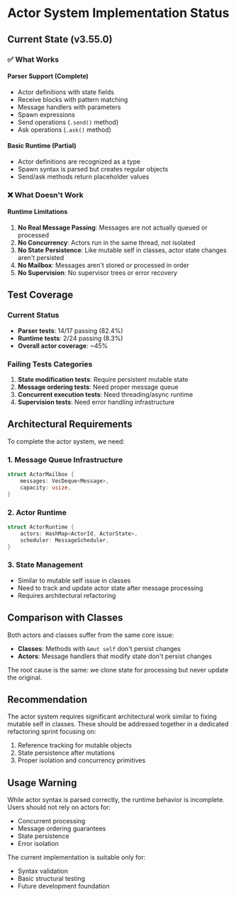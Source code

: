 # Actor System Implementation Status

## Current State (v3.55.0)

### ✅ What Works

#### Parser Support (Complete)
- Actor definitions with state fields
- Receive blocks with pattern matching
- Message handlers with parameters
- Spawn expressions
- Send operations (`.send()` method)
- Ask operations (`.ask()` method)

#### Basic Runtime (Partial)
- Actor definitions are recognized as a type
- Spawn syntax is parsed but creates regular objects
- Send/ask methods return placeholder values

### ❌ What Doesn't Work

#### Runtime Limitations
1. **No Real Message Passing**: Messages are not actually queued or processed
2. **No Concurrency**: Actors run in the same thread, not isolated
3. **No State Persistence**: Like mutable self in classes, actor state changes aren't persisted
4. **No Mailbox**: Messages aren't stored or processed in order
5. **No Supervision**: No supervisor trees or error recovery

## Test Coverage

### Current Status
- **Parser tests**: 14/17 passing (82.4%)
- **Runtime tests**: 2/24 passing (8.3%)
- **Overall actor coverage**: ~45%

### Failing Tests Categories
1. **State modification tests**: Require persistent mutable state
2. **Message ordering tests**: Need proper message queue
3. **Concurrent execution tests**: Need threading/async runtime
4. **Supervision tests**: Need error handling infrastructure

## Architectural Requirements

To complete the actor system, we need:

### 1. Message Queue Infrastructure
```rust
struct ActorMailbox {
    messages: VecDeque<Message>,
    capacity: usize,
}
```

### 2. Actor Runtime
```rust
struct ActorRuntime {
    actors: HashMap<ActorId, ActorState>,
    scheduler: MessageScheduler,
}
```

### 3. State Management
- Similar to mutable self issue in classes
- Need to track and update actor state after message processing
- Requires architectural refactoring

## Comparison with Classes

Both actors and classes suffer from the same core issue:
- **Classes**: Methods with `&mut self` don't persist changes
- **Actors**: Message handlers that modify state don't persist changes

The root cause is the same: we clone state for processing but never update the original.

## Recommendation

The actor system requires significant architectural work similar to fixing mutable self in classes. These should be addressed together in a dedicated refactoring sprint focusing on:

1. Reference tracking for mutable objects
2. State persistence after mutations
3. Proper isolation and concurrency primitives

## Usage Warning

While actor syntax is parsed correctly, the runtime behavior is incomplete. Users should not rely on actors for:
- Concurrent processing
- Message ordering guarantees
- State persistence
- Error isolation

The current implementation is suitable only for:
- Syntax validation
- Basic structural testing
- Future development foundation